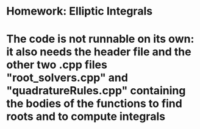 # Homework: Elliptic Integrals
# The code is not runnable on its own: it also needs the header file and the other two .cpp files "root_solvers.cpp" and "quadratureRules.cpp" containing the bodies of the functions to find roots and to compute integrals
